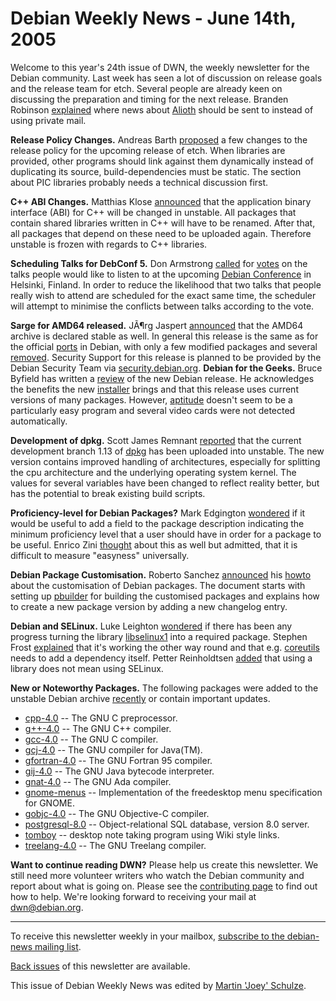 
Debian Weekly News - June 14th, 2005
====================================


Welcome to this year's 24th issue of DWN, the weekly newsletter for the
Debian community. Last week has seen a lot of discussion on release goals and
the release team for etch. Several people are already keen on discussing the
preparation and timing for the next release. Branden Robinson [explained](https://lists.debian.org/debian-project/2005/05/msg00092.html) where news about [Alioth](https://alioth.debian.org/)
should be sent to instead of using private mail.


**Release Policy Changes.** Andreas Barth [proposed](https://lists.debian.org/debian-release/2005/06/msg00157.html)
a few changes to the release policy for the upcoming release of etch. When
libraries are provided, other programs should link against them dynamically
instead of duplicating its source, build-dependencies must be static. The
section about PIC libraries probably needs a technical discussion first.


**C++ ABI Changes.** Matthias Klose [announced](https://lists.debian.org/debian-devel-announce/2005/06/msg00004.html) that the application binary interface (ABI) for C++ will be
changed in unstable. All packages that contain shared libraries written in
C++ will have to be renamed. After that, all packages that depend on these
need to be uploaded again. Therefore unstable is frozen with regards to C++
libraries.


**Scheduling Talks for DebConf 5.** Don Armstrong [called](https://lists.debian.org/debian-devel-announce/2005/06/msg00007.html) for [votes](http://comas.linux-aktivaattori.org/debconf5/attendees/account/voting/) on the talks people would like to listen to at the upcoming [Debian Conference](https://www.debian.org/events/2005/0710-debconf) in Helsinki,
Finland. In order to reduce the likelihood that two talks that people really
wish to attend are scheduled for the exact same time, the scheduler will
attempt to minimise the conflicts between talks according to the vote.


**Sarge for AMD64 released.** JÃ¶rg Jaspert [announced](https://lists.debian.org/debian-devel-announce/2005/06/msg00005.html) that the AMD64 archive is declared stable as well. In general
this release is the same as for the official [ports](https://www.debian.org/ports/) in Debian, with only a few modified packages and several [removed](http://amd64.debian.net/docs/package_changes.txt). Security
Support for this release is planned to be provided by the Debian Security Team
via [security.debian.org](https://www.debian.org/security/).
**Debian for the Geeks.** Bruce Byfield has written a [review](http://os.newsforge.com/os/05/06/10/1512236.shtml?tid=2) of
the new Debian release. He acknowledges the benefits the new [installer](https://www.debian.org/devel/debian-installer/) brings and that this
release uses current versions of many packages. However, [aptitude](https://packages.debian.org/aptitude) doesn't seem to be a
particularly easy program and several video cards were not detected
automatically.


**Development of dpkg.** Scott James Remnant [reported](https://lists.debian.org/debian-devel-announce/2005/06/msg00010.html) that the current development branch 1.13 of [dpkg](https://packages.debian.org/dpkg) has been uploaded into
unstable. The new version contains improved handling of architectures,
especially for splitting the cpu architecture and the underlying operating
system kernel. The values for several variables have been changed to reflect
reality better, but has the potential to break existing build scripts.


**Proficiency-level for Debian Packages?** Mark Edgington [wondered](https://lists.debian.org/debian-devel/2005/05/msg01443.html)
if it would be useful to add a field to the package description indicating the
minimum proficiency level that a user should have in order for a package to be
useful. Enrico Zini [thought](https://lists.debian.org/debian-devel/2005/06/msg00205.html)
about this as well but admitted, that it is difficult to measure "easyness"
universally.


**Debian Package Customisation.** Roberto Sanchez [announced](https://lists.debian.org/debian-devel/2005/06/msg00238.html)
his [howto](http://familiasanchez.net/~sanchezr/?page=debcustomize)
about the customisation of Debian packages. The document starts with setting
up [pbuilder](https://packages.debian.org/pbuilder) for building the
customised packages and explains how to create a new package version by adding
a new changelog entry.


**Debian and SELinux.** Luke Leighton [wondered](https://lists.debian.org/debian-devel/2005/06/msg00465.html)
if there has been any progress turning the library [libselinux1](https://packages.debian.org/libselinux1) into a required
package. Stephen Frost [explained](https://lists.debian.org/debian-devel/2005/06/msg00468.html)
that it's working the other way round and that e.g. [coreutils](https://packages.debian.org/coreutils) needs to add a
dependency itself. Petter Reinholdtsen [added](https://lists.debian.org/debian-devel/2005/06/msg00735.html)
that using a library does not mean using SELinux.


**New or Noteworthy Packages.** The following packages were
added to the unstable Debian archive [recently](https://packages.debian.org/unstable/newpkg_main) or contain
important updates.


* [cpp-4.0](https://packages.debian.org/unstable/interpreters/cpp-4.0)
 -- The GNU C preprocessor.
* [g++-4.0](https://packages.debian.org/unstable/devel/g++-4.0)
 -- The GNU C++ compiler.
* [gcc-4.0](https://packages.debian.org/unstable/devel/gcc-4.0)
 -- The GNU C compiler.
* [gcj-4.0](https://packages.debian.org/unstable/devel/gcj-4.0)
 -- The GNU compiler for Java(TM).
* [gfortran-4.0](https://packages.debian.org/unstable/devel/gfortran-4.0)
 -- The GNU Fortran 95 compiler.
* [gij-4.0](https://packages.debian.org/unstable/devel/gij-4.0)
 -- The GNU Java bytecode interpreter.
* [gnat-4.0](https://packages.debian.org/unstable/devel/gnat-4.0)
 -- The GNU Ada compiler.
* [gnome-menus](https://packages.debian.org/unstable/gnome/gnome-menus)
 -- Implementation of the freedesktop menu specification for GNOME.
* [gobjc-4.0](https://packages.debian.org/unstable/devel/gobjc-4.0)
 -- The GNU Objective-C compiler.
* [postgresql-8.0](https://packages.debian.org/unstable/misc/postgresql-8.0)
 -- Object-relational SQL database, version 8.0 server.
* [tomboy](https://packages.debian.org/unstable/gnome/tomboy)
 -- desktop note taking program using Wiki style links.
* [treelang-4.0](https://packages.debian.org/unstable/devel/treelang-4.0)
 -- The GNU Treelang compiler.


**Want to continue reading DWN?** Please help us create this
newsletter. We still need more volunteer writers who watch the Debian
community and report about what is going on. Please see the [contributing page](https://www.debian.org/News/weekly/contributing) to find out how
to help. We're looking forward to receiving your mail at [dwn@debian.org](mailto:dwn@debian.org).




---



 To receive this newsletter weekly in your mailbox, [subscribe to the debian-news mailing list](https://lists.debian.org/debian-news/).



[Back issues](https://www.debian.org/News/weekly/) of this newsletter are available.



This issue of Debian Weekly News was edited by [Martin 'Joey' Schulze](mailto:dwn@debian.org).






